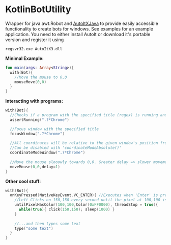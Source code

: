# KotlinBotUtility
Wrapper for java.awt.Robot and [AutoItXJava](https://github.com/accessrichard/autoitx4java) to provide easily accessible functionality to create bots for windows.
See examples for an example application.
You need to either install AutoIt or download it's portable version and register it using
```
regsvr32.exe AutoItX3.dll
```


**Minimal Example:**
```kotlin
fun main(args: Array<String>){
  with(Bot){
    //Move the mouse to 0,0
    mouseMove(0,0)
  }
}
```

**Interacting with programs:**
```kotlin
with(Bot){
  //Checks if a program with the specified title (regex) is running and otherwise terminates
  assertRunning(".?*Chrome")

  //Focus window with the specified title
  focusWindow(".?*Chrome")
  
  //All coordinates will be relative to the given window's position from here on.
  //Can be disabled with 'coordinateModeAbsolute()'
  coordinateModeWindow(".?*Chrome")
  
  //Move the mouse slooowly towards 0,0. Greater delay => slower movement.
  moveMouse(0,0,delay=1)
}
```

**Other cool stuff:**
```kotlin
with(Bot){
  onKeyPressed(NativeKeyEvent.VC_ENTER){ //Executes when 'Enter' is pressed
    //Left-Clicks on 150,150 every second until the pixel at 100,100 is red.
    untilPixelHasColor(100,100,Color(0xFF0000), threadStop = true){
      while(true){ click(150,150); sleep(1000) }
    }
    
    //...and then types some text
    type("some text")
  }
}
```
